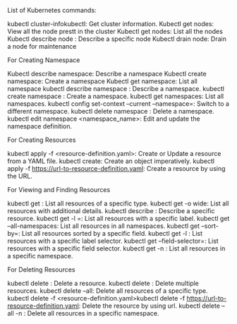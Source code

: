 List of Kubernetes commands:

kubectl cluster-infokubectl: Get cluster information.
Kubectl get nodes: View all the node prestt in the cluster
Kubectl get nodes: List all the nodes
Kubectl describe node <node name>: Describe a specific node
Kubectl drain node: Drain a node for maintenance

For Creating Namespace

Kubectl describe namespace: Describe a namespace
Kubectl create namespace: Create a namespace
Kubectl get namespace: List all namespace
kubectl describe namespace <namespace-name>: Describe a namespace.
kubectl create namespace <namespace-name>: Create a namespace.
kubectl get namespaces: List all namespaces.
kubectl config set-context –current –namespace=<namespace-name>: Switch to a different namespace.
kubectl delete namespace <namespace-name>: Delete a namespace.
kubectl edit namespace <namespace_name>: Edit and update the namespace definition.

For Creating Resources

kubectl apply -f <resource-definition.yaml>: Create or Update a resource from a YAML file.
kubectl create: Create an object imperatively.
kubectl apply -f https://url-to-resource-definition.yaml: Create a resource by using the URL.

For Viewing and Finding Resources

kubectl get <resource-type>: List all resources of a specific type.
kubectl get <resource-type> -o wide: List all resources with additional details.
kubectl describe <resource-type> <resource-name>: Describe a specific resource.
kubectl get <resource-type> -l <label-key>=<label-value>: List all resources with a specific label.
kubectl get <resource-type> –all-namespaces: List all resources in all namespaces.
kubectl get <resource-type> –sort-by=<field>: List all resources sorted by a specific field.
kubectl get <resource-type> -l <label-selector>: List resources with a specific label selector.
kubectl get <resource-type> –field-selector=<field-selector>: List resources with a specific field selector.
kubectl get <resource-type> -n <namespace>: List all resources in a specific namespace.

For Deleting Resources

kubectl delete <resource-type> <resource-name>: Delete a resource.
kubectl delete <resource-type1> <resource-name1> <resource-type2> <resource-name2>: Delete multiple resources.
kubectl delete <resource-type> –all: Delete all resources of a specific type.
kubectl delete -f <resource-definition.yaml>kubectl delete -f https://url-to-resource-definition.yaml: Delete the resource by using url.
kubectl delete <resource-type> –all -n <namespace>: Delete all resources in a specific namespace.
